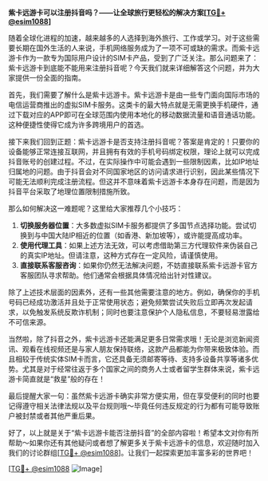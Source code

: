 **紫卡远游卡可以注册抖音吗？——让全球旅行更轻松的解决方案[[TG💪+ @esim1088](https://t.me/s/esim1088)]**

随着全球化进程的加速，越来越多的人选择到海外旅行、工作或学习。对于这些需要长期在国外生活的人来说，手机网络服务成为了一项不可或缺的需求。而紫卡远游卡作为一款专为国际用户设计的SIM卡产品，受到了广泛关注。那么问题来了：紫卡远游卡到底能不能用来注册抖音呢？今天我们就来详细解答这个问题，并为大家提供一份全面的指南。

首先，我们需要了解什么是紫卡远游卡。紫卡远游卡是由一些专门面向国际市场的电信运营商推出的虚拟SIM卡服务。这类卡的最大特点就是无需更换手机硬件，通过下载对应的APP即可在全球范围内使用本地化的移动数据流量和语音通话功能。这种便捷性使得它成为许多跨境用户的首选。

接下来我们回到正题：紫卡远游卡是否支持注册抖音呢？答案是肯定的！只要你的设备能够正常连接互联网，并且拥有有效的手机号码绑定权限，理论上就可以完成抖音账号的创建过程。不过，在实际操作中可能会遇到一些限制因素，比如IP地址归属地的问题。由于抖音会对不同国家地区的访问请求进行识别，因此某些情况下可能无法顺利完成注册流程。但这并不意味着紫卡远游卡本身存在问题，而是因为抖音平台采取了地理位置限制措施所致。

那么如何解决这一难题呢？这里给大家推荐几个小技巧：
1. **切换服务器位置**：大多数虚拟SIM卡服务都提供了多国节点选择功能。尝试切换到与中国大陆IP相近的位置（如香港、新加坡等），或许能提高成功率。
2. **使用代理工具**：如果上述方法无效，可以考虑借助第三方代理软件来伪装自己的真实IP地址。但请注意，这种方式存在一定风险，请谨慎使用。
3. **直接联系客服咨询**：如果你仍然无法解决问题，不妨直接联系紫卡远游卡官方客服团队寻求帮助。他们通常会根据具体情况给出针对性建议。

除了上述技术层面的因素外，还有一些其他需要注意的地方。例如，确保你的手机号码已经成功激活并且处于正常使用状态；避免频繁尝试失败后立即再次发起请求，以免触发系统反欺诈机制；同时也要注意保护个人隐私信息，不要轻易泄露给不可信来源。

当然啦，除了抖音之外，紫卡远游卡还能满足更多日常需求哦！无论是浏览新闻资讯、观看在线视频还是与家人朋友保持联络，这款产品都能为你带来极致体验。而且相较于传统实体SIM卡而言，它还具备无须邮寄等待、支持多设备共享等诸多优势。尤其是对于经常往返于多个国家之间的商务人士或者留学生群体来说，紫卡远游卡简直就是“救星”般的存在！

最后提醒大家一句：虽然紫卡远游卡确实非常方便实用，但在享受便利的同时也要记得遵守相关法律法规以及平台规则哦～毕竟任何违反规定的行为都有可能导致账户被封禁或者其他严重后果。

好了，以上就是关于“紫卡远游卡能否注册抖音”的全部内容啦！希望本文对你有所帮助～如果你还有其他疑问或者想了解更多关于紫卡远游卡的信息，欢迎随时加入我们的讨论群组[[TG💪+ @esim1088](https://t.me/s/esim1088)]。让我们一起探索更加丰富多彩的世界吧！

[[TG💪+ @esim1088](https://t.me/s/esim1088) ![Image](https://i.postimg.cc/4NQfJmqS/Snipaste-2025-05-13-00-14-12.png)]